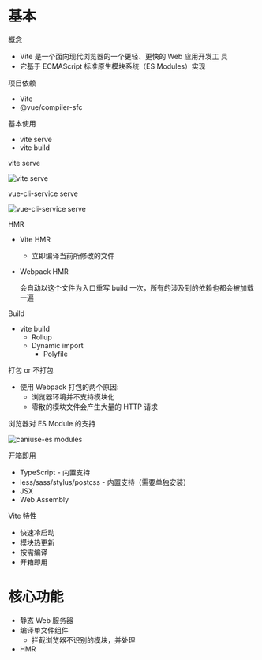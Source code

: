 # 基本

概念

- Vite 是一个面向现代浏览器的一个更轻、更快的 Web 应用开发工
  具
- 它基于 ECMAScript 标准原生模块系统（ES Modules）实现

项目依赖

- Vite
- @vue/compiler-sfc

基本使用

- vite serve
- vite build

vite serve

![vite serve](https://tva1.sinaimg.cn/large/007S8ZIlly1gj6vbxaddej31li0kutcc.jpg)

vue-cli-service serve

![vue-cli-service serve](https://tva1.sinaimg.cn/large/007S8ZIlly1gj6vbq2wcfj31ey0nodjp.jpg)

HMR

- Vite HMR
  - 立即编译当前所修改的文件
- Webpack HMR

  会自动以这个文件为入口重写 build 一次，所有的涉及到的依赖也都会被加载一遍

Build

- vite build
  - Rollup
  - Dynamic import
    - Polyfile

打包 or 不打包

- 使用 Webpack 打包的两个原因:
  - 浏览器环境并不支持模块化
  - 零散的模块文件会产生大量的 HTTP 请求

浏览器对 ES Module 的支持

![caniuse-es modules](https://tva1.sinaimg.cn/large/007S8ZIlly1gj6vc10f0ij321i0u011n.jpg)

开箱即用

- TypeScript - 内置支持
- less/sass/stylus/postcss - 内置支持（需要单独安装）
- JSX
- Web Assembly

Vite 特性

- 快速冷启动
- 模块热更新
- 按需编译
- 开箱即用

# 核心功能

- 静态 Web 服务器
- 编译单文件组件
  - 拦截浏览器不识别的模块，并处理
- HMR
